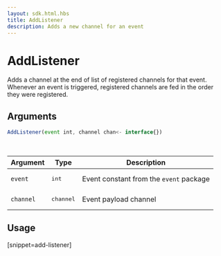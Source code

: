 ```yaml
---
layout: sdk.html.hbs
title: AddListener
description: Adds a new channel for an event
---
```


# AddListener

Adds a channel at the end of list of registered channels for that event. 
Whenever an event is triggered, registered channels are fed in the order they were registered.

## Arguments

```js
AddListener(event int, channel chan<- interface{})
```

<br/>

| Argument   | Type     | Description      |
| ---------- | -------- | -------- |
| `event`    | <pre>int</pre> | Event constant from the `event` package |
| `channel` | <pre>channel</pre> | Event payload channel |

## Usage

[snippet=add-listener]
